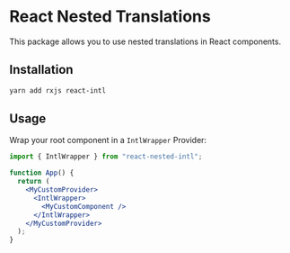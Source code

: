 # React Nested Translations

This package allows you to use nested translations in React components.

## Installation

```bash
yarn add rxjs react-intl
```

## Usage

Wrap your root component in a `IntlWrapper` Provider:

```jsx
import { IntlWrapper } from "react-nested-intl";

function App() {
  return (
    <MyCustomProvider>
      <IntlWrapper>
        <MyCustomComponent />
      </IntlWrapper>
    </MyCustomProvider>
  );
}
```

